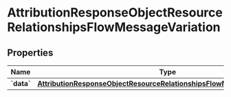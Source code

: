 
# AttributionResponseObjectResourceRelationshipsFlowMessageVariation

## Properties
| Name | Type | Description | Notes |
| ------------ | ------------- | ------------- | ------------- |
| **&#x60;data&#x60;** | [**AttributionResponseObjectResourceRelationshipsFlowMessageVariationData**](AttributionResponseObjectResourceRelationshipsFlowMessageVariationData.md) |  |  [optional] |



